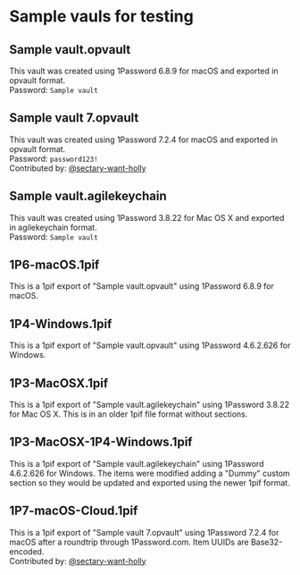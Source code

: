 # Sample vauls for testing

## Sample vault.opvault

This vault was created using 1Password 6.8.9 for macOS and exported in opvault format.  
Password: `Sample vault`

## Sample vault 7.opvault

This vault was created using 1Password 7.2.4 for macOS and exported in opvault format.  
Password: `password123!`  
Contributed by: [@sectary-want-holly](https://github.com/sectary-want-holly/uploads)

## Sample vault.agilekeychain

This vault was created using 1Password 3.8.22 for Mac OS X and exported in agilekeychain format.  
Password: `Sample vault`

## 1P6-macOS.1pif

This is a 1pif export of "Sample vault.opvault" using 1Password 6.8.9 for macOS.

## 1P4-Windows.1pif

This is a 1pif export of "Sample vault.opvault" using 1Password 4.6.2.626 for Windows.

## 1P3-MacOSX.1pif

This is a 1pif export of "Sample vault.agilekeychain" using 1Password 3.8.22 for Mac OS X. This is in an older 1pif file format without sections.

## 1P3-MacOSX-1P4-Windows.1pif

This is a 1pif export of "Sample vault.agilekeychain" using 1Password 4.6.2.626 for Windows. The items were modified adding a "Dummy" custom section so they would be updated and exported using the newer 1pif format.

## 1P7-macOS-Cloud.1pif

This is a 1pif export of "Sample vault 7.opvault" using 1Password 7.2.4 for macOS after a roundtrip through 1Password.com. Item UUIDs are Base32-encoded.  
Contributed by: [@sectary-want-holly](https://github.com/sectary-want-holly/uploads)
